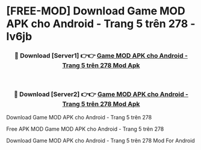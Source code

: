 # [FREE-MOD] Download Game MOD APK cho Android - Trang 5 trên 278 - lv6jb


<div align="center">
<h3>🔴 Download [Server1] 👉👉 <a href="https://apk-comot.site?title=Game_MOD_APK_cho_Android_-_Trang_5_trên_278">Game MOD APK cho Android - Trang 5 trên 278 Mod Apk</a></h3><br>

<h3>🔴 Download [Server2] 👉👉 <a href="https://apk-comot.site?title=Game_MOD_APK_cho_Android_-_Trang_5_trên_278">Game MOD APK cho Android - Trang 5 trên 278 Mod Apk</a></h3>
</div>



Download Game MOD APK cho Android - Trang 5 trên 278 

Free APK MOD Game MOD APK cho Android - Trang 5 trên 278 

Download Game MOD APK cho Android - Trang 5 trên 278 Mod For Android
